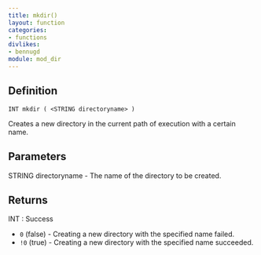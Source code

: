 ```yaml
---
title: mkdir()
layout: function
categories:
- functions
divlikes:
- bennugd
module: mod_dir
---
```


## Definition

    INT mkdir ( <STRING directoryname> )

Creates a new directory in the current path of execution with a certain name.

## Parameters

STRING directoryname  - The name of the directory to be created.

## Returns

INT : Success

- `0` (false) - Creating a new directory with the specified name failed.
- `!0` (true)  - Creating a new directory with the specified name succeeded.
